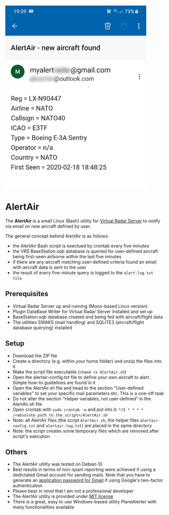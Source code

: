 ![AlertAir sample mail notification](AlertAir_sample.png)

# AlertAir
The **AlertAir** is a small Linux (Bash) utility for [Virtual Radar Server](http://www.virtualradarserver.co.uk/) to notify via email on new aircraft defined by user.

The general concept behind AlertAir is as follows:
* the AlertAir Bash script is exectued by crontab every five minutes
* the VRS BaseStation.sqb database is queried for user-defined aircraft being first-seen airborne within the last five minutes
* if there are any aircraft matching user-defined criteria found an email with aircraft data is sent to the user
* the result of every five-minute query is logged to the `alert-log.txt file`

## Prerequisites
* Virtual Radar Server up and running (Mono-based Linux version)
* Plugin DataBase Writer for Virtual Radar Server installed and set up
* BaseStation.sqb database created and being fed with aircraft/flight data
* The utilities SWAKS (mail handling) and SQLITE3 (aircraft/flight database querying) installed

## Setup
* Download the ZIP file
* Create a directory (e.g. within your home folder) und unzip the files into it
* Make the script file executable (`chmod +x AlertAir.sh`)
* Open the alertair-config.txt file to define your own aircraft to alert. Simple how-to guidelines are found in it
* Open the AlertAir.sh file and head to the section "User-defined variables" to set your specific mail parameters etc. This is a one-off task
* Do not alter the section "Helper variables, not user-defined" in the AlertAir.sh file
* Open crontab with `sudo crontab -e` and put into it: `*/5 * * * * /<absolute_path_to_the_script>/AlertAir.sh` 
* Note: all AlertAir files (the script `AlertAir.sh`, the helper files `alertair-config.txt` and `alertair-log.txt`) are placed in the same directory 
* Note: the script creates some temporary files which are removed after script's execution

## Others
* The AlertAir utility was tested on Debian 10
* Best results in terms of non-spam reporting were achieved if using a dedictated Gmail account for sending mails. Note that you have to generate an [application password for Gmail](https://support.google.com/accounts/answer/185833?hl=en) if using Google's two-factor authentication
* Please bear in mind that I am not a professional developer
* The AlertAir utility is provided under [MIT license](LICENSE)
* There is a great, easy to use Windows-based utility PlaneAlerter with many functionalities available
